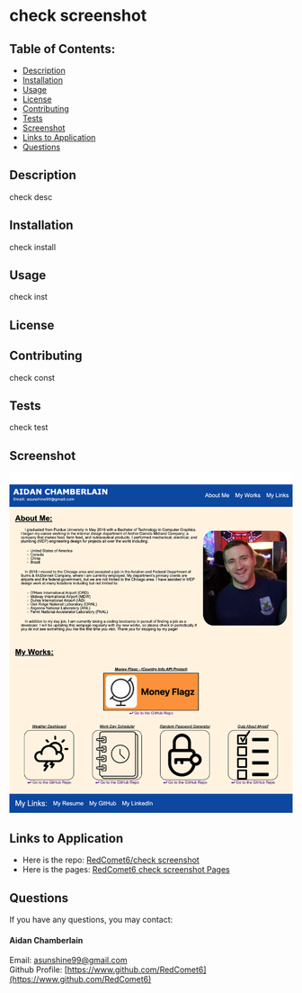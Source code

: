 # check screenshot

## Table of Contents:
* [Description](./README.md#description)
* [Installation](./README.md#installation)
* [Usage](./README.md#usage)
* [License](./README.md#license)
* [Contributing](./README.md#contributing)
* [Tests](./README.md#tests)
* [Screenshot](./README.md#screenshot)
* [Links to Application](./README.md#links-to-application)
* [Questions](./README.md#questions)
    
## Description
check desc

## Installation
check install

## Usage
check inst

## License
    
## Contributing
check const

## Tests
check test

## Screenshot
    
![A screenshot of the content](./test_img/portfolio-aidan-chamberlain-screenshot.png)
    
## Links to Application
    
-   Here is the repo: [RedComet6/check screenshot](https://www.)
-   Here is the pages: [RedComet6 check screenshot Pages](https://www.)
    
## Questions
If you have any questions, you may contact:

#### Aidan Chamberlain
Email: asunshine99@gmail.com  
Github Profile: [https://www.github.com/RedComet6](https://www.github.com/RedComet6)